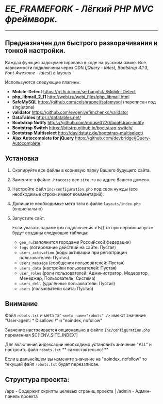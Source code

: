 *EE_FRAMEFORK - Лёгкий PHP MVC фреймворк.*
=========================================
***
Предназначен для быстрого разворачивания и тонкой настройки.
---
Каждая функция задокументирована в коде на русском языке.
Все зависимости подключены через CDN (*jQuery - latest*, *Bootstrap 4.1.3*, *Font-Awesome - latest*) в layouts

Используются следующие плагины:
- **Mobile-Detect** https://github.com/serbanghita/Mobile-Detect
- **php_libmail_2_11** http://webi.ru/webi_files/php_libmail.html
- **SafeMySQL** https://github.com/colshrapnel/safemysql (переписан под singletone)
- **validator** https://github.com/evgeniyefimchenko/validator
- **DataTables** https://datatables.net/
- **Bootstrap Notify** https://github.com/mouse0270/bootstrap-notify
- **Bootstrap Switch** https://bttstrp.github.io/bootstrap-switch/
- **Bootstrap Multiselect** http://davidstutz.de/bootstrap-multiselect/
- **Ajax Autocomplete for jQuery** https://github.com/devbridge/jQuery-Autocomplete
## Установка

1. Скопируйте все файлы в корневую папку Вашего будущего сайта.
2. Замените в файле `.htaccess` все `site.ru` на адрес Вашего домена.
3. Настройте файл `inc/configuration.php` под свои нужды (все необходимые строки имеют комментарий).
4. Допишите необходимые мета тэги в файле `layouts/index.php` (опционально)
5. Запустите сайт.

    Если указать параметры подключения к БД то при первом запуске будут созданы следующие таблицы:
	- `geo_ru`(заполнится городами Российской федерации)
	- `logs` (логирование действий на сайте: Пустая)
	- `users_activation` (коды активации при регистрации пользователей: Пустая)
	- `users_message` (сообщения пользователей: Пустая)
	- `users_data` (настройки пользователей: Пустая)
	- `user_roles` (роли пользователей: Администратор, Модератор, Менеджер, Пользователь, Система)
	- `users_dell` (удалённые пользователи: Пустая)
	- `users` (пользователи сайта: Пустая)
	
## Внимание

Файл `robots.txt` и мета тэг `<meta name="robots" />` имеют значение "User-agent: * Disallow: /" и "noindex, nofollow"

Значение настраивается опционально в файле `inc/configuration.php` переменная $C['ENV_SITE_INDEX']

Для включения индексации необходимо установить значение "ALL" и настроить файл `robots.txt` ** самостоятельно! **

Если в дальнейшем вы измените значение на "noindex, nofollow" то текущий файл `robots.txt` будет перезаписан.

Структура проекта:
------------------
/app - Содержит скрипты целевых страниц проекта
	|
	/admin - Админ-панель проекта